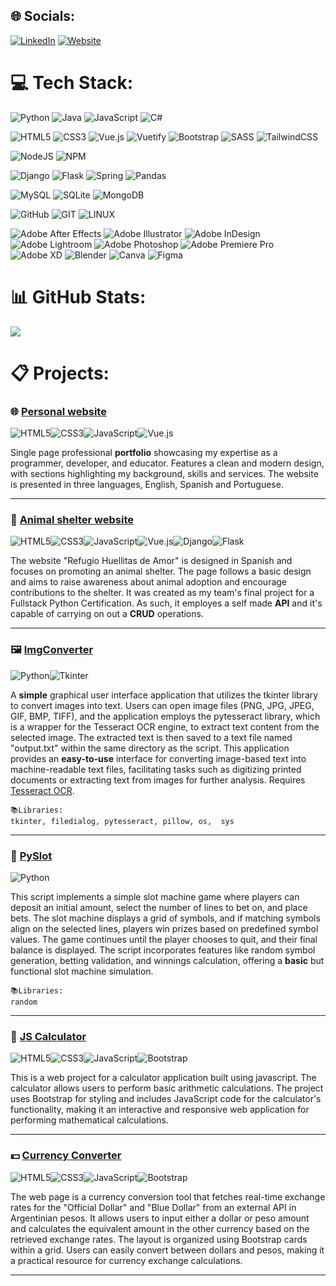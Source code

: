 
## 🌐 Socials:
[![LinkedIn](https://img.shields.io/badge/LinkedIn-%230077B5.svg?logo=linkedin&logoColor=white)](https://linkedin.com/in/edledesma) [![Website](https://img.shields.io/badge/Website-%f5be4b.svg?logo=about.me&logoColor=white)](https://www.edledesma.com.ar) 

# 💻 Tech Stack:

![Python](https://img.shields.io/badge/python-3670A0?style=for-the-badge&logo=python&logoColor=ffdd54) ![Java](https://img.shields.io/badge/java-%23ED8B00.svg?style=for-the-badge&logo=oracle&logoColor=white) ![JavaScript](https://img.shields.io/badge/javascript-%23323330.svg?style=for-the-badge&logo=javascript&logoColor=%23F7DF1E) ![C#](https://img.shields.io/badge/c%23-%23239120.svg?style=for-the-badge&logo=c-sharp&logoColor=white) 

![HTML5](https://img.shields.io/badge/html5-%23E34F26.svg?style=for-the-badge&logo=html5&logoColor=white) ![CSS3](https://img.shields.io/badge/css3-%231572B6.svg?style=for-the-badge&logo=css3&logoColor=white) ![Vue.js](https://img.shields.io/badge/vuejs-%2335495e.svg?style=for-the-badge&logo=vuedotjs&logoColor=%234FC08D) ![Vuetify](https://img.shields.io/badge/Vuetify-1867C0?style=for-the-badge&logo=vuetify&logoColor=AEDDFF) ![Bootstrap](https://img.shields.io/badge/bootstrap-%23563D7C.svg?style=for-the-badge&logo=bootstrap&logoColor=white) ![SASS](https://img.shields.io/badge/SASS-hotpink.svg?style=for-the-badge&logo=SASS&logoColor=white) ![TailwindCSS](https://img.shields.io/badge/tailwindcss-%2338B2AC.svg?style=for-the-badge&logo=tailwind-css&logoColor=white) 

![NodeJS](https://img.shields.io/badge/node.js-6DA55F?style=for-the-badge&logo=node.js&logoColor=white) ![NPM](https://img.shields.io/badge/NPM-%23000000.svg?style=for-the-badge&logo=npm&logoColor=white)


![Django](https://img.shields.io/badge/django-%23092E20.svg?style=for-the-badge&logo=django&logoColor=white) ![Flask](https://img.shields.io/badge/flask-%23000.svg?style=for-the-badge&logo=flask&logoColor=white) ![Spring](https://img.shields.io/badge/spring-%236DB33F.svg?style=for-the-badge&logo=spring&logoColor=white) ![Pandas](https://img.shields.io/badge/pandas-%23150458.svg?style=for-the-badge&logo=pandas&logoColor=white)


![MySQL](https://img.shields.io/badge/mysql-%2300f.svg?style=for-the-badge&logo=mysql&logoColor=white) ![SQLite](https://img.shields.io/badge/sqlite-%2307405e.svg?style=for-the-badge&logo=sqlite&logoColor=white) ![MongoDB](https://img.shields.io/badge/MongoDB-%234ea94b.svg?style=for-the-badge&logo=mongodb&logoColor=white) 

![GitHub](https://img.shields.io/badge/GitHub-%23121011.svg?style=for-the-badge&logo=github&logoColor=white) ![GIT](https://img.shields.io/badge/Git-fc6d26?style=for-the-badge&logo=git&logoColor=white) ![LINUX](https://img.shields.io/badge/Linux-FCC624?style=for-the-badge&logo=linux&logoColor=black)

  ![Adobe After Effects](https://img.shields.io/badge/Adobe%20After%20Effects-9999FF.svg?style=for-the-badge&logo=Adobe%20After%20Effects&logoColor=white) ![Adobe Illustrator](https://img.shields.io/badge/adobeillustrator-%23FF9A00.svg?style=for-the-badge&logo=adobeillustrator&logoColor=white) ![Adobe InDesign](https://img.shields.io/badge/Adobe%20InDesign-49021F?style=for-the-badge&logo=adobeindesign&logoColor=white) ![Adobe Lightroom](https://img.shields.io/badge/Adobe%20Lightroom-31A8FF.svg?style=for-the-badge&logo=Adobe%20Lightroom&logoColor=white) ![Adobe Photoshop](https://img.shields.io/badge/adobephotoshop-%2331A8FF.svg?style=for-the-badge&logo=adobephotoshop&logoColor=white) ![Adobe Premiere Pro](https://img.shields.io/badge/Adobe%20Premiere%20Pro-9999FF.svg?style=for-the-badge&logo=Adobe%20Premiere%20Pro&logoColor=white) ![Adobe XD](https://img.shields.io/badge/Adobe%20XD-470137?style=for-the-badge&logo=Adobe%20XD&logoColor=#FF61F6) ![Blender](https://img.shields.io/badge/blender-%23F5792A.svg?style=for-the-badge&logo=blender&logoColor=white) ![Canva](https://img.shields.io/badge/Canva-%2300C4CC.svg?style=for-the-badge&logo=Canva&logoColor=white) 	![Figma](https://img.shields.io/badge/figma-%23F24E1E.svg?style=for-the-badge&logo=figma&logoColor=white)  
# 📊 GitHub Stats:
![](https://github-readme-stats.vercel.app/api/top-langs/?username=edledesma&theme=dark&hide_border=true&include_all_commits=true&count_private=true&layout=compact)



# 📋 Projects:

### 🌐 [Personal website](https://www.edledesma.com.ar/)

![HTML5](https://img.shields.io/badge/html5-%23E34F26.svg?style=for-the-badge&logo=html5&logoColor=white)![CSS3](https://img.shields.io/badge/css3-%231572B6.svg?style=for-the-badge&logo=css3&logoColor=white)![JavaScript](https://img.shields.io/badge/javascript-%23323330.svg?style=for-the-badge&logo=javascript&logoColor=%23F7DF1E)![Vue.js](https://img.shields.io/badge/vuejs-%2335495e.svg?style=for-the-badge&logo=vuedotjs&logoColor=%234FC08D)  

Single page professional **portfolio** showcasing my expertise as a programmer, developer, and educator. Features a clean and modern design, with sections highlighting my background, skills and services. The website is presented in three languages, English, Spanish and Portuguese.

___

### 🐾 [Animal shelter website](https://edledesma.github.io/TPO-CodoACodo/index.html)

![HTML5](https://img.shields.io/badge/html5-%23E34F26.svg?style=for-the-badge&logo=html5&logoColor=white)![CSS3](https://img.shields.io/badge/css3-%231572B6.svg?style=for-the-badge&logo=css3&logoColor=white)![JavaScript](https://img.shields.io/badge/javascript-%23323330.svg?style=for-the-badge&logo=javascript&logoColor=%23F7DF1E)![Vue.js](https://img.shields.io/badge/vuejs-%2335495e.svg?style=for-the-badge&logo=vuedotjs&logoColor=%234FC08D)![Django](https://img.shields.io/badge/django-%23092E20.svg?style=for-the-badge&logo=django&logoColor=white)![Flask](https://img.shields.io/badge/flask-%23000.svg?style=for-the-badge&logo=flask&logoColor=white)

The website "Refugio Huellitas de Amor" is designed in Spanish and focuses on promoting an animal shelter. The page follows a basic design and aims to raise awareness about animal adoption and encourage contributions to the shelter. It was created as my team's final project for a Fullstack Python Certification. As such, it employes a self made **API** and it's capable of carrying on out a **CRUD** operations.

___

### 🖼️ [ImgConverter](https://github.com/edledesma/Python-OOP/tree/main/Projects/Img%20Converter)

![Python](https://img.shields.io/badge/python-3670A0?style=for-the-badge&logo=python&logoColor=ffdd54)![Tkinter](https://img.shields.io/badge/Tkinter-c39600?style=for-the-badge&logo=python&logoColor=#ffd343) 

A **simple** graphical user interface application that utilizes the tkinter library to convert images into text. Users can open image files (PNG, JPG, JPEG, GIF, BMP, TIFF), and the application employs the pytesseract library, which is a wrapper for the Tesseract OCR engine, to extract text content from the selected image. The extracted text is then saved to a text file named "output.txt" within the same directory as the script. This application provides an **easy-to-use** interface for converting image-based text into machine-readable text files, facilitating tasks such as digitizing printed documents or extracting text from images for further analysis.
Requires [Tesseract OCR](https://github.com/tesseract-ocr/tesseract).

	📚Libraries:	
	tkinter, filedialog, pytesseract, pillow, os,  sys

___

### 🎰 [PySlot](https://github.com/edledesma/Python-OOP/tree/main/Projects/PySlot)

![Python](https://img.shields.io/badge/python-3670A0?style=for-the-badge&logo=python&logoColor=ffdd54)

This script implements a simple slot machine game where players can deposit an initial amount, select the number of lines to bet on, and place bets. The slot machine displays a grid of symbols, and if matching symbols align on the selected lines, players win prizes based on predefined symbol values. The game continues until the player chooses to quit, and their final balance is displayed. The script incorporates features like random symbol generation, betting validation, and winnings calculation, offering a **basic** but functional slot machine simulation.


	📚Libraries:	
	random

---
 
### 🧮 [JS Calculator](https://edledesma.github.io/JavaScript/calculator.html)

![HTML5](https://img.shields.io/badge/html5-%23E34F26.svg?style=for-the-badge&logo=html5&logoColor=white)![CSS3](https://img.shields.io/badge/css3-%231572B6.svg?style=for-the-badge&logo=css3&logoColor=white)![JavaScript](https://img.shields.io/badge/javascript-%23323330.svg?style=for-the-badge&logo=javascript&logoColor=%23F7DF1E)![Bootstrap](https://img.shields.io/badge/bootstrap-%23563D7C.svg?style=for-the-badge&logo=bootstrap&logoColor=white) 

This is a web project for a calculator application built using javascript. The calculator allows users to perform basic arithmetic calculations.  The project uses Bootstrap for styling and includes JavaScript code for the calculator's functionality, making it an interactive and responsive web application for performing mathematical calculations.

---
 
### 💵 [Currency Converter](https://edledesma.github.io/JavaScript/currency.html)

![HTML5](https://img.shields.io/badge/html5-%23E34F26.svg?style=for-the-badge&logo=html5&logoColor=white)![CSS3](https://img.shields.io/badge/css3-%231572B6.svg?style=for-the-badge&logo=css3&logoColor=white)![JavaScript](https://img.shields.io/badge/javascript-%23323330.svg?style=for-the-badge&logo=javascript&logoColor=%23F7DF1E)![Bootstrap](https://img.shields.io/badge/bootstrap-%23563D7C.svg?style=for-the-badge&logo=bootstrap&logoColor=white) 

The web page is a currency conversion tool that fetches real-time exchange rates for the "Official Dollar" and "Blue Dollar" from an external API in Argentinian pesos. It allows users to input either a dollar or peso amount and calculates the equivalent amount in the other currency based on the retrieved exchange rates. The layout is organized using Bootstrap cards within a grid. Users can easily convert between dollars and pesos, making it a practical resource for currency exchange calculations.

___

